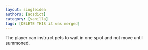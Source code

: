 ```yaml
---
layout: singleidea
authors: [aosdict]
category: [vanilla]
tags: [DELETE THIS it was merged]
---
```

The player can instruct pets to wait in one spot and not move until summoned.
